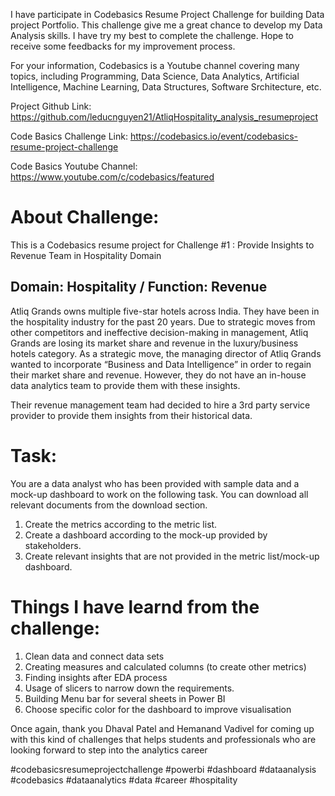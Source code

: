 I have participate in Codebasics Resume Project Challenge for building Data project Portfolio. This challenge give me a great chance to develop my Data Analysis skills. I have try my best to complete the challenge. Hope to receive some feedbacks for my improvement process.

For your information, Codebasics is a Youtube channel covering many topics, including Programming, Data Science, Data Analytics, Artificial Intelligence, Machine Learning, Data Structures, Software Srchitecture, etc.

Project Github Link: https://github.com/leducnguyen21/AtliqHospitality_analysis_resumeproject

Code Basics Challenge Link: https://codebasics.io/event/codebasics-resume-project-challenge

Code Basics Youtube Channel: https://www.youtube.com/c/codebasics/featured

# About Challenge:
This is a Codebasics resume project for Challenge #1 : Provide Insights to Revenue Team in Hospitality Domain

## Domain:  Hospitality       / Function: Revenue

Atliq Grands owns multiple five-star hotels across India. They have been in the hospitality industry for the past 20 years. Due to strategic moves from other competitors and ineffective decision-making in management, Atliq Grands are losing its market share and revenue in the luxury/business hotels category. As a strategic move, the managing director of Atliq Grands wanted to incorporate “Business and Data Intelligence” in order to regain their market share and revenue. However, they do not have an in-house data analytics team to provide them with these insights.

Their revenue management team had decided to hire a 3rd party service provider to provide them insights from their historical data.

# Task:  

You are a data analyst who has been provided with sample data and a mock-up dashboard to work on the following task. You can download all relevant documents from the download section.

1. Create the metrics according to the metric list.
2. Create a dashboard according to the mock-up provided by stakeholders.
3. Create relevant insights that are not provided in the metric list/mock-up dashboard.

# Things I have learnd from the challenge:
1. Clean data and connect data sets 
2. Creating measures and calculated columns (to create other metrics)
3. Finding insights after EDA process
4. Usage of slicers to narrow down the requirements.
5. Building Menu bar for several sheets in Power BI
6. Choose specific color for the dashboard to improve visualisation

Once again, thank you Dhaval Patel and Hemanand Vadivel for coming up with this kind of challenges that helps students and professionals who are looking forward to step into the analytics career

#codebasicsresumeprojectchallenge #powerbi #dashboard #dataanalysis #codebasics #dataanalytics #data #career #hospitality 
